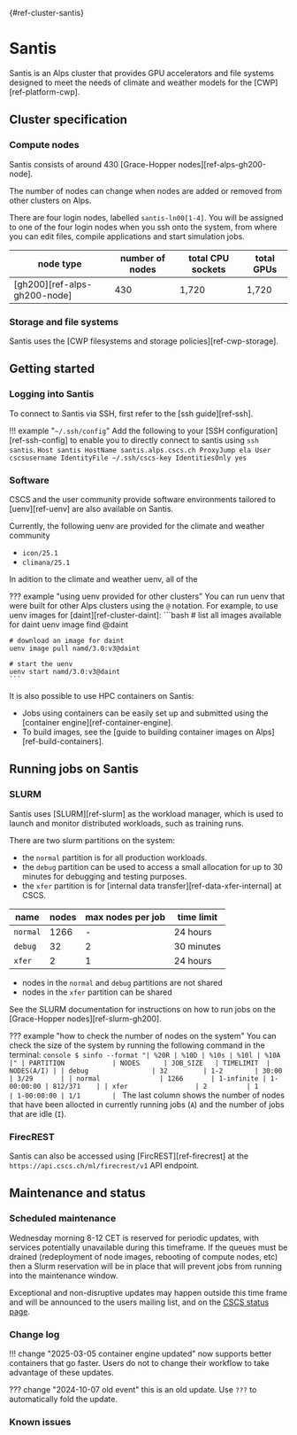 [](){#ref-cluster-santis}
# Santis

Santis is an Alps cluster that provides GPU accelerators and file systems designed to meet the needs of climate and weather models for the [CWP][ref-platform-cwp].

## Cluster specification

### Compute nodes

Santis consists of around 430 [Grace-Hopper nodes][ref-alps-gh200-node].

The number of nodes can change when nodes are added or removed from other clusters on Alps.

There are four login nodes, labelled `santis-ln00[1-4]`.
You will be assigned to one of the four login nodes when you ssh onto the system, from where you can edit files, compile applications and start simulation jobs.

| node type | number of nodes | total CPU sockets | total GPUs |
|-----------|-----------------| ----------------- | ---------- |
| [gh200][ref-alps-gh200-node] | 430 | 1,720      | 1,720 |

### Storage and file systems

Santis uses the [CWP filesystems and storage policies][ref-cwp-storage].

## Getting started

### Logging into Santis

To connect to Santis via SSH, first refer to the [ssh guide][ref-ssh].

!!! example "`~/.ssh/config`"
    Add the following to your [SSH configuration][ref-ssh-config] to enable you to directly connect to santis using `ssh santis`.
    ```
    Host santis
        HostName santis.alps.cscs.ch
        ProxyJump ela
        User cscsusername
        IdentityFile ~/.ssh/cscs-key
        IdentitiesOnly yes
    ```

### Software

CSCS and the user community provide software environments tailored to  [uenv][ref-uenv] are also available on Santis.

Currently, the following uenv are provided for the climate and weather community

* `icon/25.1`
* `climana/25.1`

In adition to the climate and weather uenv, all of the 

??? example "using uenv provided for other clusters"
    You can run uenv that were built for other Alps clusters using the `@` notation.
    For example, to use uenv images for [daint][ref-cluster-daint]:
    ```bash
    # list all images available for daint
    uenv image find @daint

    # download an image for daint
    uenv image pull namd/3.0:v3@daint

    # start the uenv
    uenv start namd/3.0:v3@daint
    ```

It is also possible to use HPC containers on Santis:

* Jobs using containers can be easily set up and submitted using the [container engine][ref-container-engine].
* To build images, see the [guide to building container images on Alps][ref-build-containers].


## Running jobs on Santis

### SLURM

Santis uses [SLURM][ref-slurm] as the workload manager, which is used to launch and monitor distributed workloads, such as training runs.

There are two slurm partitions on the system:

* the `normal` partition is for all production workloads.
* the `debug` partition can be used to access a small allocation for up to 30 minutes for debugging and testing purposes.
* the `xfer` partition is for [internal data transfer][ref-data-xfer-internal] at CSCS.

| name | nodes  | max nodes per job | time limit |
| --   | --     | --                | -- |
| `normal` | 1266       | -    | 24 hours |
| `debug`  | 32         | 2    | 30 minutes |
| `xfer`   | 2          | 1    | 24 hours |

* nodes in the `normal` and `debug` partitions are not shared
* nodes in the `xfer` partition can be shared

See the SLURM documentation for instructions on how to run jobs on the [Grace-Hopper nodes][ref-slurm-gh200].

??? example "how to check the number of nodes on the system"
    You can check the size of the system by running the following command in the terminal:
    ```console
    $ sinfo --format "| %20R | %10D | %10s | %10l | %10A |"
    | PARTITION            | NODES      | JOB_SIZE   | TIMELIMIT  | NODES(A/I) |
    | debug                | 32         | 1-2        | 30:00      | 3/29       |
    | normal               | 1266       | 1-infinite | 1-00:00:00 | 812/371    |
    | xfer                 | 2          | 1          | 1-00:00:00 | 1/1        |
    ```
    The last column shows the number of nodes that have been allocted in currently running jobs (`A`) and the number of jobs that are idle (`I`).

### FirecREST

Santis can also be accessed using [FircREST][ref-firecrest] at the `https://api.cscs.ch/ml/firecrest/v1` API endpoint.

## Maintenance and status

### Scheduled maintenance

Wednesday morning 8-12 CET is reserved for periodic updates, with services potentially unavailable during this timeframe. If the queues must be drained (redeployment of node images, rebooting of compute nodes, etc) then a Slurm reservation will be in place that will prevent jobs from running into the maintenance window. 

Exceptional and non-disruptive updates may happen outside this time frame and will be announced to the users mailing list, and on the [CSCS status page](https://status.cscs.ch).

### Change log

!!! change "2025-03-05 container engine updated"
    now supports better containers that go faster. Users do not to change their workflow to take advantage of these updates.

??? change "2024-10-07 old event"
    this is an old update. Use `???` to automatically fold the update.

### Known issues

